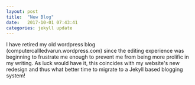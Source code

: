 ```yaml
---
layout: post
title:  "New Blog"
date:   2017-10-01 07:43:41
categories: jekyll update
---
```


I have retired my old wordpress blog (computercallledvarun.wordpress.com) since the editing experience was beginning to frustrate me enough to prevent me from being more prolific in my writing. As luck would have it, this coincides with my website's new redesign and thus what better time to migrate to a Jekyll based blogging system!